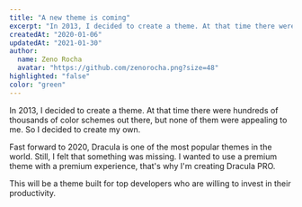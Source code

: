 ```yaml
---
title: "A new theme is coming"
excerpt: "In 2013, I decided to create a theme. At that time there were hundreds of thousands of color schemes out there, but none of them were appealing to me. So I decided to create my own."
createdAt: "2020-01-06"
updatedAt: "2021-01-30"
author:
  name: Zeno Rocha
  avatar: "https://github.com/zenorocha.png?size=48"
highlighted: "false"
color: "green"
---
```


In 2013, I decided to create a theme. At that time there were hundreds of thousands of color schemes out there, but none of them were appealing to me. So I decided to create my own.

Fast forward to 2020, Dracula is one of the most popular themes in the world. Still, I felt that something was missing. I wanted to use a premium theme with a premium experience, that's why I'm creating Dracula PRO.

This will be a theme built for top developers who are willing to invest in their productivity.
